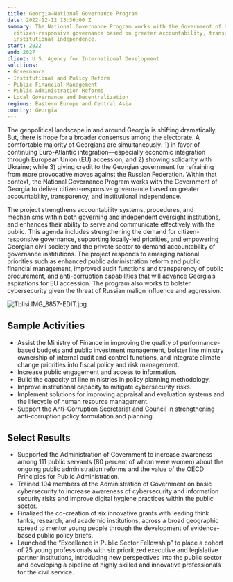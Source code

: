 ```yaml
---
title: Georgia—National Governance Program
date: 2022-12-12 13:36:00 Z
summary: The National Governance Program works with the Government of Georgia to deliver
  citizen-responsive governance based on greater accountability, transparency, and
  institutional independence.
start: 2022
end: 2027
client: U.S. Agency for International Development
solutions:
- Governance
- Institutional and Policy Reform
- Public Financial Management
- Public Administration Reforms
- Local Governance and Decentralization
regions: Eastern Europe and Central Asia
country: Georgia
---
```


The geopolitical landscape in and around Georgia is shifting dramatically. But, there is hope for a broader consensus among the electorate. A comfortable majority of Georgians are simultaneously: 1) in favor of continuing Euro-Atlantic integration—especially economic integration through European Union (EU) accession; and 2) showing solidarity with Ukraine; while 3) giving credit to the Georgian government for refraining from more provocative moves against the Russian Federation. Within that context, the National Governance Program works with the Government of Georgia to deliver citizen-responsive governance based on greater accountability, transparency, and institutional independence.

The project strengthens accountability systems, procedures, and mechanisms within both governing and independent oversight institutions, and enhances their ability to serve and communicate effectively with the public. This agenda includes strengthening the demand for citizen-responsive governance, supporting locally-led priorities, and empowering Georgian civil society and the private sector to demand accountability of governance institutions. The project responds to emerging national priorities such as enhanced public administration reform and public financial management, improved audit functions and transparency of public procurement, and anti-corruption capabilities that will advance Georgia’s aspirations for EU accession. The program also works to bolster cybersecurity given the threat of Russian malign influence and aggression.

![Tblisi IMG_8857-EDIT.jpg](/uploads/Tblisi%20IMG_8857-EDIT.jpg)

## Sample Activities

* Assist the Ministry of Finance in improving the quality of performance-based budgets and public investment management, bolster line ministry ownership of internal audit and control functions, and integrate climate change priorities into fiscal policy and risk management.
* Increase public engagement and access to information.
* Build the capacity of line ministries in policy planning methodology.
* Improve institutional capacity to mitigate cybersecurity risks.
* Implement solutions for improving appraisal and evaluation systems and the lifecycle of human resource management.
* Support the Anti-Corruption Secretariat and Council in strengthening anti-corruption policy formulation and planning.

## Select Results

* Supported the Administration of Government to increase awareness among 111 public servants (80 percent of whom were women) about the ongoing public administration reforms and the value of the OECD Principles for Public Administration.
* Trained 104 members of the Administration of Government on basic cybersecurity to increase awareness of cybersecurity and information security risks and improve digital hygiene practices within the public sector.
* Finalized the co-creation of six innovative grants with leading think tanks, research, and academic institutions, across a broad geographic spread to mentor young people through the development of evidence-based public policy briefs.
* Launched the “Excellence in Public Sector Fellowship” to place a cohort of 25 young professionals with six prioritized executive and legislative partner institutions, introducing new perspectives into the public sector and developing a pipeline of highly skilled and innovative professionals for the civil service.
